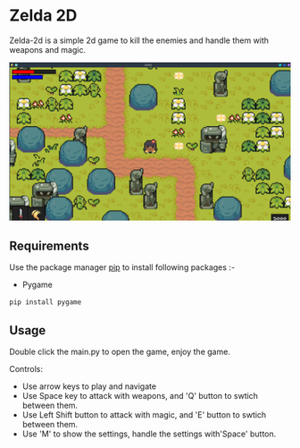 # Zelda 2D



Zelda-2d is a simple 2d game to kill the enemies and handle them with weapons and magic.

![Alt text](app.png?raw=true "Zelda-2d")

## Requirements

Use the package manager [pip](https://pip.pypa.io/en/stable/) to install following packages :-

* Pygame

```bash
pip install pygame
```

## Usage

Double click the main.py to open the game, enjoy the game.

Controls:

* Use arrow keys to play and navigate
* Use Space key to attack with weapons, and 'Q' button to swtich between them.
* Use Left Shift button to attack with magic, and 'E' button to swtich between them.
* Use 'M' to show the settings, handle the settings with'Space' button.
